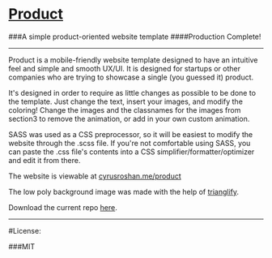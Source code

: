 # <a href="http://cyrusroshan.me/product">Product</a>
###A simple product-oriented website template
####Production Complete!

___

Product is a mobile-friendly website template designed to have an intuitive feel and simple and smooth UX/UI. It is designed for startups or other companies who are trying to showcase a single (you guessed it) product. 

It's designed in order to require as little changes as possible to be done to the template. Just change the text, insert your images, and modify the coloring! Change the images and the classnames for the images from section3 to remove the animation, or add in your own custom animation.

SASS was used as a CSS preprocessor, so it will be easiest to modify the website through the .scss file.
If you're not comfortable using SASS, you can paste the .css file's contents into a CSS simplifier/formatter/optimizer and edit it from there.

The website is viewable at <a href="http://cyrusroshan.me/product">cyrusroshan.me/product</a>

The low poly background image was made with the help of <a href="https://github.com/qrohlf/trianglify">trianglify</a>.

Download the current repo <a href="https://github.com/CyrusRoshan/product/archive/gh-pages.zip"> here</a>.
___
#License:

###MIT